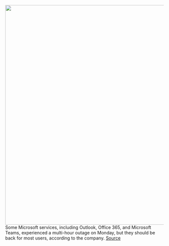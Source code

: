 <img src='https://cdn.vox-cdn.com/thumbor/u6yQrh738LQ_1UQLVboF0uzrhh8=/0x0:2040x1360/1200x800/filters:focal(857x517:1183x843)/cdn.vox-cdn.com/uploads/chorus_image/image/67549545/acastro_180507_1777_microsoft_0003.0.jpg' width='700px' /><br/>
Some Microsoft services, including Outlook, Office 365, and Microsoft Teams, experienced a multi-hour outage on Monday, but they should be back for most users, according to the company.
<a href='https://www.theverge.com/2020/9/28/21492688/microsoft-outlook-office-teams-azure-outage-down'> Source <a/>